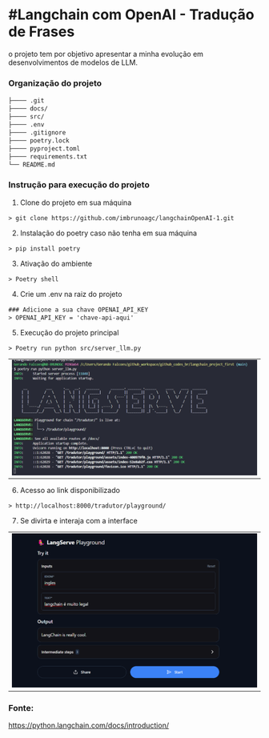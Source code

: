# #Langchain com OpenAI - Tradução de Frases

o projeto tem por objetivo apresentar a minha evolução em desenvolvimentos de modelos de LLM.

### Organização do projeto
```
├──── .git
├──── docs/
├──── src/
├──── .env
├──── .gitignore
├──── poetry.lock
├──── pyproject.toml
├──── requirements.txt
└── README.md
```

### Instrução para execução do projeto

1. Clone do projeto em sua máquina
```
> git clone https://github.com/imbrunoagc/langchainOpenAI-1.git
```

2. Instalação do poetry caso não tenha em sua máquina
```
> pip install poetry
```

3. Ativação do ambiente
```
> Poetry shell
```

4. Crie um .env na raiz do projeto
```
### Adicione a sua chave OPENAI_API_KEY
> OPENAI_API_KEY = 'chave-api-aqui'
```

5. Execução do projeto principal
```
> Poetry run python src/server_llm.py
```
<table>
    <td>
    <img src="docs/images/server-online.png"
></img></td></tr>
</table>

6. Acesso ao link disponibilizado
```
> http://localhost:8000/tradutor/playground/
```

7. Se divirta e interaja com a interface
<table>
    <td>
    <img src="docs/images/playground.png"
></img></td></tr>
</table>


### Fonte:
https://python.langchain.com/docs/introduction/